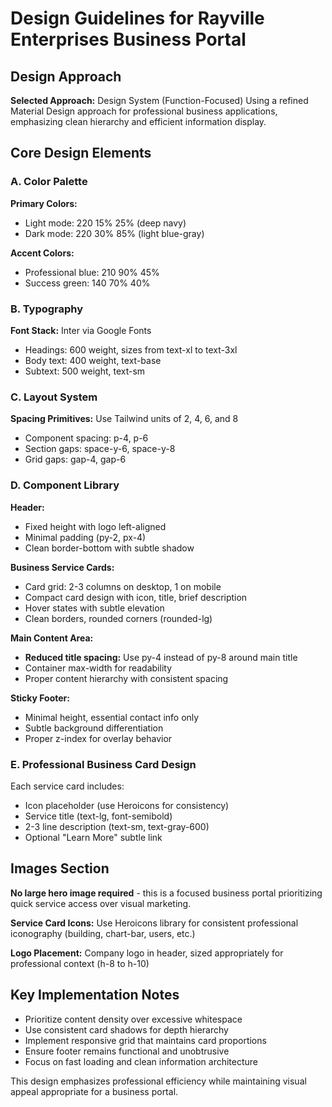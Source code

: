 # Design Guidelines for Rayville Enterprises Business Portal

## Design Approach
**Selected Approach:** Design System (Function-Focused)
Using a refined Material Design approach for professional business applications, emphasizing clean hierarchy and efficient information display.

## Core Design Elements

### A. Color Palette
**Primary Colors:**
- Light mode: 220 15% 25% (deep navy)
- Dark mode: 220 30% 85% (light blue-gray)

**Accent Colors:**
- Professional blue: 210 90% 45%
- Success green: 140 70% 40%

### B. Typography
**Font Stack:** Inter via Google Fonts
- Headings: 600 weight, sizes from text-xl to text-3xl
- Body text: 400 weight, text-base
- Subtext: 500 weight, text-sm

### C. Layout System
**Spacing Primitives:** Use Tailwind units of 2, 4, 6, and 8
- Component spacing: p-4, p-6
- Section gaps: space-y-6, space-y-8
- Grid gaps: gap-4, gap-6

### D. Component Library

**Header:**
- Fixed height with logo left-aligned
- Minimal padding (py-2, px-4)
- Clean border-bottom with subtle shadow

**Business Service Cards:**
- Card grid: 2-3 columns on desktop, 1 on mobile
- Compact card design with icon, title, brief description
- Hover states with subtle elevation
- Clean borders, rounded corners (rounded-lg)

**Main Content Area:**
- **Reduced title spacing:** Use py-4 instead of py-8 around main title
- Container max-width for readability
- Proper content hierarchy with consistent spacing

**Sticky Footer:**
- Minimal height, essential contact info only
- Subtle background differentiation
- Proper z-index for overlay behavior

### E. Professional Business Card Design
Each service card includes:
- Icon placeholder (use Heroicons for consistency)
- Service title (text-lg, font-semibold)
- 2-3 line description (text-sm, text-gray-600)
- Optional "Learn More" subtle link

## Images Section
**No large hero image required** - this is a focused business portal prioritizing quick service access over visual marketing.

**Service Card Icons:** Use Heroicons library for consistent professional iconography (building, chart-bar, users, etc.)

**Logo Placement:** Company logo in header, sized appropriately for professional context (h-8 to h-10)

## Key Implementation Notes
- Prioritize content density over excessive whitespace
- Use consistent card shadows for depth hierarchy
- Implement responsive grid that maintains card proportions
- Ensure footer remains functional and unobtrusive
- Focus on fast loading and clean information architecture

This design emphasizes professional efficiency while maintaining visual appeal appropriate for a business portal.